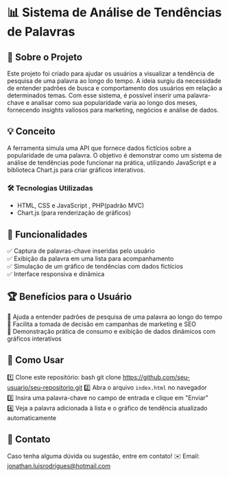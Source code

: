 # 📊 Sistema de Análise de Tendências de Palavras

## 📌 Sobre o Projeto

Este projeto foi criado para ajudar os usuários a visualizar a tendência de pesquisa de uma palavra ao longo do tempo. 
A ideia surgiu da necessidade de entender padrões de busca e comportamento dos usuários em relação a determinados temas. 
Com esse sistema, é possível inserir uma palavra-chave e analisar como sua popularidade varia ao longo dos meses, fornecendo insights valiosos para marketing, negócios e análise de dados.

## 💡 Conceito

A ferramenta simula uma API que fornece dados fictícios sobre a popularidade de uma palavra. 
O objetivo é demonstrar como um sistema de análise de tendências pode funcionar na prática, utilizando JavaScript e a biblioteca Chart.js para criar gráficos interativos.

### 🛠️ Tecnologias Utilizadas

- HTML, CSS e JavaScript , PHP(padrão MVC)
- Chart.js (para renderização de gráficos)

## 🚀 Funcionalidades

✅ Captura de palavras-chave inseridas pelo usuário\
✅ Exibição da palavra em uma lista para acompanhamento\
✅ Simulação de um gráfico de tendências com dados fictícios\
✅ Interface responsiva e dinâmica

## 🏆 Benefícios para o Usuário

🔹 Ajuda a entender padrões de pesquisa de uma palavra ao longo do tempo\
🔹 Facilita a tomada de decisão em campanhas de marketing e SEO\
🔹 Demonstração prática de consumo e exibição de dados dinâmicos com gráficos interativos

## 📌 Como Usar
1️⃣ Clone este repositório:
 bash
 git clone https://github.com/seu-usuario/seu-repositorio.git
2️⃣ Abra o arquivo `index.html` no navegador\
3️⃣ Insira uma palavra-chave no campo de entrada e clique em "Enviar"\
4️⃣ Veja a palavra adicionada à lista e o gráfico de tendência atualizado automaticamente

## 📩 Contato

Caso tenha alguma dúvida ou sugestão, entre em contato!
✉️ Email: jonathan.luisrodrigues@hotmail.com



